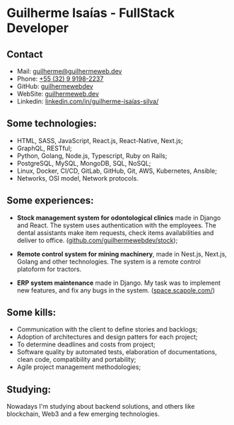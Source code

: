 # Guilherme Isaías - FullStack Developer

## Contact
- Mail: [guilherme@guilhermeweb.dev](mailto:guilherme@guilhermeweb.dev)
- Phone: [+55 (32) 9 9198-2237](https://web.whatsapp.com/send?phone=5532991982237)
- GitHub: [guilhermewebdev](https://github.com/guilhermewebdev)
- WebSite: [guilhermeweb.dev](https://guilhermeweb.dev/)
- Linkedin: [linkedin.com/in/guilherme-isaías-silva/](https://www.linkedin.com/in/guilherme-isa%C3%ADas-silva/)

## Some technologies:
- HTML, SASS, JavaScript, React.js, React-Native, Next.js;
- GraphQL, RESTful;
- Python, Golang, Node.js, Typescript, Ruby on Rails;
- PostgreSQL, MySQL, MongoDB, SQL, NoSQL;
- Linux, Docker, CI/CD, GitLab, GitHub, Git, AWS, Kubernetes, Ansible;
- Networks, OSI model, Network protocols.

## Some experiences:

- **Stock management system for odontological clinics** made in Django and React. The system uses authentication with the employees. The dental assistants make item requests, check items availabilities and deliver to office. ([github.com/guilhermewebdev/stock](https://github.com/guilhermewebdev/stock));

- **Remote control system for mining machinery**, made in Nest.js, Next.js, Golang and other technologies. The system is a remote control platoform for tractors.

- **ERP system maintenance** made in Django. My task was to implement new features, and fix any bugs in the system. ([space.scapole.com/](https://space.scapole.com/))

## Some kills:
- Communication with the client to define stories and backlogs;
- Adoption of architectures and design patters for each project;
- To determine deadlines and costs from project;
- Software quality by automated tests, elaboration of documentations, clean code, compatibility and portability;
- Agile project management methodologies;

## Studying:
Nowadays I'm studying about backend solutions, and others like blockchain, Web3 and a few emerging technologies.

